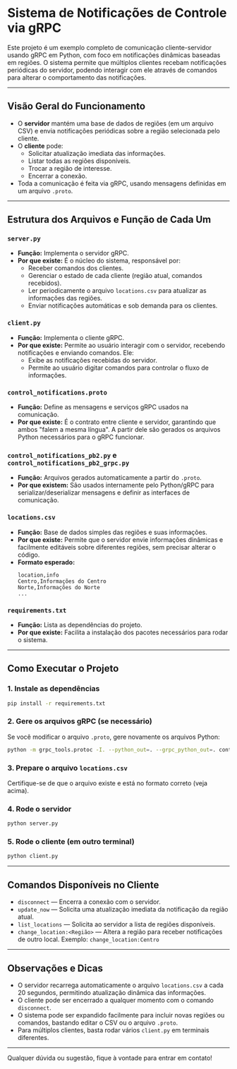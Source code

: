 # Sistema de Notificações de Controle via gRPC

Este projeto é um exemplo completo de comunicação cliente-servidor usando gRPC em Python, com foco em notificações dinâmicas baseadas em regiões. O sistema permite que múltiplos clientes recebam notificações periódicas do servidor, podendo interagir com ele através de comandos para alterar o comportamento das notificações.

---

## Visão Geral do Funcionamento

- O **servidor** mantém uma base de dados de regiões (em um arquivo CSV) e envia notificações periódicas sobre a região selecionada pelo cliente.
- O **cliente** pode:
  - Solicitar atualização imediata das informações.
  - Listar todas as regiões disponíveis.
  - Trocar a região de interesse.
  - Encerrar a conexão.
- Toda a comunicação é feita via gRPC, usando mensagens definidas em um arquivo `.proto`.

---

## Estrutura dos Arquivos e Função de Cada Um

### `server.py`
- **Função:** Implementa o servidor gRPC.
- **Por que existe:** É o núcleo do sistema, responsável por:
  - Receber comandos dos clientes.
  - Gerenciar o estado de cada cliente (região atual, comandos recebidos).
  - Ler periodicamente o arquivo `locations.csv` para atualizar as informações das regiões.
  - Enviar notificações automáticas e sob demanda para os clientes.

### `client.py`
- **Função:** Implementa o cliente gRPC.
- **Por que existe:** Permite ao usuário interagir com o servidor, recebendo notificações e enviando comandos. Ele:
  - Exibe as notificações recebidas do servidor.
  - Permite ao usuário digitar comandos para controlar o fluxo de informações.

### `control_notifications.proto`
- **Função:** Define as mensagens e serviços gRPC usados na comunicação.
- **Por que existe:** É o contrato entre cliente e servidor, garantindo que ambos "falem a mesma língua". A partir dele são gerados os arquivos Python necessários para o gRPC funcionar.

### `control_notifications_pb2.py` e `control_notifications_pb2_grpc.py`
- **Função:** Arquivos gerados automaticamente a partir do `.proto`.
- **Por que existem:** São usados internamente pelo Python/gRPC para serializar/deserializar mensagens e definir as interfaces de comunicação.

### `locations.csv`
- **Função:** Base de dados simples das regiões e suas informações.
- **Por que existe:** Permite que o servidor envie informações dinâmicas e facilmente editáveis sobre diferentes regiões, sem precisar alterar o código.
- **Formato esperado:**
  ```csv
  location,info
  Centro,Informações do Centro
  Norte,Informações do Norte
  ...
  ```

### `requirements.txt`
- **Função:** Lista as dependências do projeto.
- **Por que existe:** Facilita a instalação dos pacotes necessários para rodar o sistema.

---

## Como Executar o Projeto

### 1. Instale as dependências
```bash
pip install -r requirements.txt
```

### 2. Gere os arquivos gRPC (se necessário)
Se você modificar o arquivo `.proto`, gere novamente os arquivos Python:
```bash
python -m grpc_tools.protoc -I. --python_out=. --grpc_python_out=. control_notifications.proto
```

### 3. Prepare o arquivo `locations.csv`
Certifique-se de que o arquivo existe e está no formato correto (veja acima).

### 4. Rode o servidor
```bash
python server.py
```

### 5. Rode o cliente (em outro terminal)
```bash
python client.py
```

---

## Comandos Disponíveis no Cliente

- `disconnect` — Encerra a conexão com o servidor.
- `update_now` — Solicita uma atualização imediata da notificação da região atual.
- `list_locations` — Solicita ao servidor a lista de regiões disponíveis.
- `change_location:<Região>` — Altera a região para receber notificações de outro local. Exemplo: `change_location:Centro`

---

## Observações e Dicas

- O servidor recarrega automaticamente o arquivo `locations.csv` a cada 20 segundos, permitindo atualização dinâmica das informações.
- O cliente pode ser encerrado a qualquer momento com o comando `disconnect`.
- O sistema pode ser expandido facilmente para incluir novas regiões ou comandos, bastando editar o CSV ou o arquivo `.proto`.
- Para múltiplos clientes, basta rodar vários `client.py` em terminais diferentes.

---

Qualquer dúvida ou sugestão, fique à vontade para entrar em contato!
